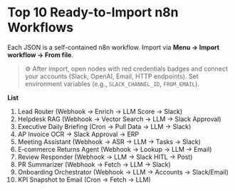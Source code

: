 
# Top 10 Ready-to-Import n8n Workflows

Each JSON is a self-contained n8n workflow. Import via **Menu → Import workflow → From file**.

> ⚙️ After import, open nodes with red credentials badges and connect your accounts (Slack, OpenAI, Email, HTTP endpoints). Set environment variables (e.g., `SLACK_CHANNEL_ID`, `FROM_EMAIL`).

**List**
1. Lead Router (Webhook → Enrich → LLM Score → Slack)
2. Helpdesk RAG (Webhook → Vector Search → LLM → Slack Approval)
3. Executive Daily Briefing (Cron → Pull Data → LLM → Slack)
4. AP Invoice OCR → Slack Approval → ERP
5. Meeting Assistant (Webhook → ASR → LLM → Tasks → Slack)
6. E‑commerce Returns Agent (Webhook → Lookup → LLM → Email)
7. Review Responder (Webhook → LLM → Slack HITL → Post)
8. PR Summarizer (Webhook → Fetch → LLM → Slack)
9. Onboarding Orchestrator (Webhook → LLM → Accounts → Slack/Email)
10. KPI Snapshot to Email (Cron → Fetch → LLM)

